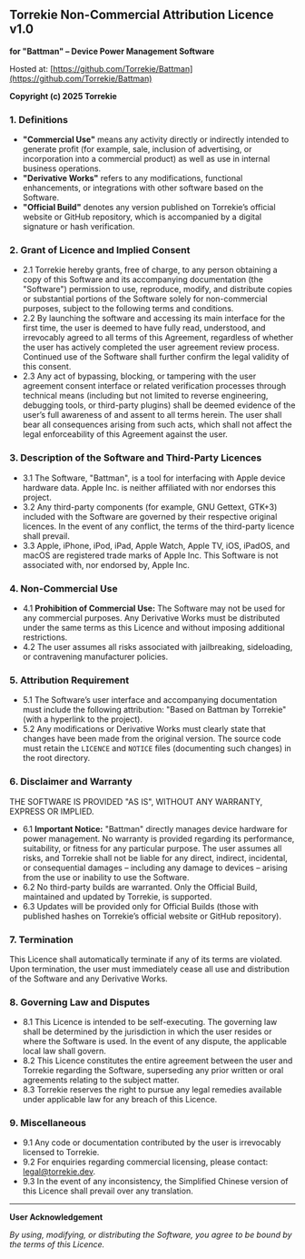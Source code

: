 ## Torrekie Non-Commercial Attribution Licence v1.0

**for "Battman" – Device Power Management Software**

Hosted at: [https://github.com/Torrekie/Battman](https://github.com/Torrekie/Battman)

**Copyright (c) 2025 Torrekie**

### 1. Definitions

* **"Commercial Use"** means any activity directly or indirectly intended to generate profit (for example, sale, inclusion of advertising, or incorporation into a commercial product) as well as use in internal business operations.
* **"Derivative Works"** refers to any modifications, functional enhancements, or integrations with other software based on the Software.
* **"Official Build"** denotes any version published on Torrekie’s official website or GitHub repository, which is accompanied by a digital signature or hash verification.

### 2. Grant of Licence and Implied Consent

* 2.1 Torrekie hereby grants, free of charge, to any person obtaining a copy of this Software and its accompanying documentation (the "Software") permission to use, reproduce, modify, and distribute copies or substantial portions of the Software solely for non-commercial purposes, subject to the following terms and conditions.
* 2.2 By launching the software and accessing its main interface for the first time, the user is deemed to have fully read, understood, and irrevocably agreed to all terms of this Agreement, regardless of whether the user has actively completed the user agreement review process. Continued use of the Software shall further confirm the legal validity of this consent.
* 2.3 Any act of bypassing, blocking, or tampering with the user agreement consent interface or related verification processes through technical means (including but not limited to reverse engineering, debugging tools, or third-party plugins) shall be deemed evidence of the user’s full awareness of and assent to all terms herein. The user shall bear all consequences arising from such acts, which shall not affect the legal enforceability of this Agreement against the user.

### 3. Description of the Software and Third-Party Licences

* 3.1 The Software, "Battman", is a tool for interfacing with Apple device hardware data. Apple Inc. is neither affiliated with nor endorses this project.
* 3.2 Any third-party components (for example, GNU Gettext, GTK+3) included with the Software are governed by their respective original licences. In the event of any conflict, the terms of the third-party licence shall prevail.
* 3.3 Apple, iPhone, iPod, iPad, Apple Watch, Apple TV, iOS, iPadOS, and macOS are registered trade marks of Apple Inc. This Software is not associated with, nor endorsed by, Apple Inc.

### 4. Non-Commercial Use

* 4.1 **Prohibition of Commercial Use:** The Software may not be used for any commercial purposes. Any Derivative Works must be distributed under the same terms as this Licence and without imposing additional restrictions.
* 4.2 The user assumes all risks associated with jailbreaking, sideloading, or contravening manufacturer policies.

### 5. Attribution Requirement

* 5.1 The Software’s user interface and accompanying documentation must include the following attribution: "Based on Battman by Torrekie" (with a hyperlink to the project).
* 5.2 Any modifications or Derivative Works must clearly state that changes have been made from the original version. The source code must retain the `LICENCE` and `NOTICE` files (documenting such changes) in the root directory.

### 6. Disclaimer and Warranty

THE SOFTWARE IS PROVIDED "AS IS", WITHOUT ANY WARRANTY, EXPRESS OR IMPLIED.

* 6.1 **Important Notice:** "Battman" directly manages device hardware for power management. No warranty is provided regarding its performance, suitability, or fitness for any particular purpose. The user assumes all risks, and Torrekie shall not be liable for any direct, indirect, incidental, or consequential damages – including any damage to devices – arising from the use or inability to use the Software.
* 6.2 No third-party builds are warranted. Only the Official Build, maintained and updated by Torrekie, is supported.
* 6.3 Updates will be provided only for Official Builds (those with published hashes on Torrekie’s official website or GitHub repository).

### 7. Termination

This Licence shall automatically terminate if any of its terms are violated. Upon termination, the user must immediately cease all use and distribution of the Software and any Derivative Works.

### 8. Governing Law and Disputes

* 8.1 This Licence is intended to be self-executing. The governing law shall be determined by the jurisdiction in which the user resides or where the Software is used. In the event of any dispute, the applicable local law shall govern.
* 8.2 This Licence constitutes the entire agreement between the user and Torrekie regarding the Software, superseding any prior written or oral agreements relating to the subject matter.
* 8.3 Torrekie reserves the right to pursue any legal remedies available under applicable law for any breach of this Licence.

### 9. Miscellaneous

* 9.1 Any code or documentation contributed by the user is irrevocably licensed to Torrekie.
* 9.2 For enquiries regarding commercial licensing, please contact: [legal@torrekie.dev](mailto:legal@torrekie.dev).
* 9.3 In the event of any inconsistency, the Simplified Chinese version of this Licence shall prevail over any translation.

---

**User Acknowledgement**

*By using, modifying, or distributing the Software, you agree to be bound by the terms of this Licence.*
